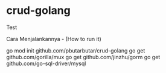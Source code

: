 # crud-golang
Test

Cara Menjalankannya -  (How to run it)

go mod init github.com/pbutarbutar/crud-golang
go get github.com/gorilla/mux
go get github.com/jinzhu/gorm
go get github.com/go-sql-driver/mysql
